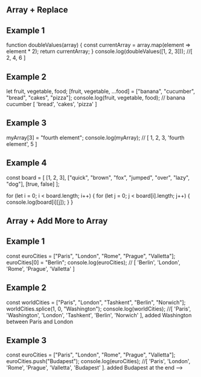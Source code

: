 ## Array + Replace 
## Example 1 

function doubleValues(array) {
    const currentArray = array.map(element => element * 2);
    return currentArray;
}
console.log(doubleValues([1, 2, 3]));
//[ 2, 4, 6 ]

## Example 2 

let fruit, vegetable, food;
[fruit, vegetable, ...food] = ["banana", "cucumber", "bread", "cakes", "pizza"];
console.log(fruit, vegetable, food);
// banana cucumber [ 'bread', 'cakes', 'pizza' ]

## Example 3 
myArray[3] = "fourth element";
console.log(myArray);
// [ 1, 2, 3, 'fourth element', 5 ]

## Example 4 
const board = [
  [1, 2, 3],
  ["quick", "brown", "fox", "jumped", "over", "lazy", "dog"],
  [true, false]
];

for (let i = 0; i < board.length; i++) {
  for (let j = 0; j < board[i].length; j++) {
    console.log(board[i][j]);
  }
}
<!-- 1
2
3
quick
brown
fox
jumped
over
lazy
dog
true
false -->
## Array + Add More to Array
## Example 1
const euroCities = ["Paris", "London", "Rome", "Prague", "Valletta"];
euroCities[0] = "Berlin";
console.log(euroCities);
// [ 'Berlin', 'London', 'Rome', 'Prague', 'Valletta' ]


## Example 2  
const worldCities = ["Paris", "London", "Tashkent", "Berlin", "Norwich"];
worldCities.splice(1, 0, "Washington");
console.log(worldCities);
//[ 'Paris', 'Washington', 'London', 'Tashkent', 'Berlin', 'Norwich' ], added Washington between Paris and London

## Example 3


const euroCities = ["Paris", "London", "Rome", "Prague", "Valletta"];
euroCities.push("Budapest");
console.log(euroCities); 
//[ 'Paris', 'London', 'Rome', 'Prague', 'Valletta', 'Budapest' ]. added Budapest at the end  -->


